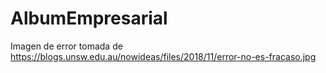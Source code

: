 # AlbumEmpresarial

Imagen de error tomada de 
https://blogs.unsw.edu.au/nowideas/files/2018/11/error-no-es-fracaso.jpg 
